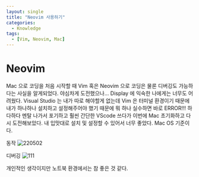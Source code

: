 ```yaml
---
layout: single
title: "Neovim 사용하기"
categories:
  - Knowledge
tags:
  - [Vim, Neovim, Mac]
---
```

# Neovim
Mac 으로 코딩을 처음 시작할 때 Vim 혹은 Neovim 으로 코딩은 물론 디버깅도
가능하다는 사실을 알게되었다.
야심차게 도전했으나... Display 에 익숙한 나에게는 너무도 어려웠다.
Visual Studio 는 내가 따로 해야할게 없는데 Vim 은 터미널 환경이기 때문에
내가 하나하나 설치하고 설정해주어야 했기 때문에
뭐 하나 실수하면 바로 ERROR!!!
하다하다 멘탈 나가서 포기하고 훨씬 간단한 VScode 쓰다가
이번에 Mac 초기화하고 다시 도전해보았다.
내 입맛대로 설치 및 설정할 수 있어서 너무 좋았다.
Mac OS 기준이다.

동작
![220502](https://user-images.githubusercontent.com/87271529/166154917-00d1aa45-2b67-4aad-b3f3-2b2f49b9fe31.gif)

디버깅
![111](https://user-images.githubusercontent.com/87271529/166236076-3b5c3be5-4d37-4de4-a531-9443189f0e80.gif)

개인적인 생각이지만 노트북 환경에서는 참 좋은 것 같다.

